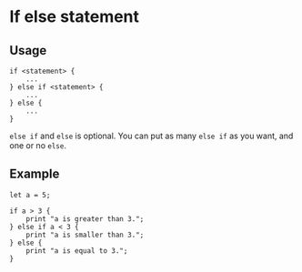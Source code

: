 # If else statement

## Usage
```
if <statement> {
    ...
} else if <statement> {
    ...
} else {
    ...
}
```
``else if`` and ``else`` is optional.
You can put as many ``else if`` as you want, and one or no ``else``.

## Example
```
let a = 5;

if a > 3 {
    print "a is greater than 3.";
} else if a < 3 {
    print "a is smaller than 3.";
} else {
    print "a is equal to 3.";
}
```

